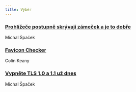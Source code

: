 ```yaml
---
title: Výběr
---
```


### [Prohlížeče postupně skrývají zámeček a je to dobře](https://www.michalspacek.cz/prohlizece-postupne-skryvaji-zamecek-a-je-to-dobre)
Michal Špaček

### [Favicon Checker](http://www.colinkeany.com/favicon-checker/)
Colin Keany

### [Vypněte TLS 1.0 a 1.1 už dnes](https://www.michalspacek.cz/vypnete-tls-1.0-a-1.1-uz-dnes)
Michal Špaček
